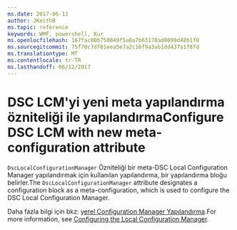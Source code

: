```yaml
---
ms.date: 2017-06-12
author: JKeithB
ms.topic: reference
keywords: WMF, powershell, Kur
ms.openlocfilehash: 167fac00b750049f5a0a7b63178ad8099d48b1f0
ms.sourcegitcommit: 75f70c7df01eea5e7a2c16f9a3ab1dd437a1f8fd
ms.translationtype: MT
ms.contentlocale: tr-TR
ms.lasthandoff: 06/12/2017
---
```

# <a name="configure-dsc-lcm-with-new-meta-configuration-attribute"></a><span data-ttu-id="75bac-102">DSC LCM'yi yeni meta yapılandırma özniteliği ile yapılandırma</span><span class="sxs-lookup"><span data-stu-id="75bac-102">Configure DSC LCM with new meta-configuration attribute</span></span>

<span data-ttu-id="75bac-103">`DscLocalConfigurationManager` Özniteliği bir meta-DSC Local Configuration Manager yapılandırmak için kullanılan yapılandırma, bir yapılandırma bloğu belirler.</span><span class="sxs-lookup"><span data-stu-id="75bac-103">The `DscLocalConfigurationManager` attribute designates a configuration block as a meta-configuration, which is used to configure the DSC Local Configuration Manager.</span></span> 

<span data-ttu-id="75bac-104">Daha fazla bilgi için bkz: [yerel Configuration Manager Yapılandırma](https://msdn.microsoft.com/powershell/dsc/metaconfig).</span><span class="sxs-lookup"><span data-stu-id="75bac-104">For more information, see [Configuring the Local Configuration Manager](https://msdn.microsoft.com/powershell/dsc/metaconfig).</span></span>

